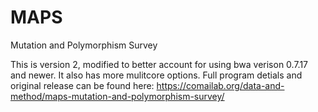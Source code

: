 # MAPS
Mutation and Polymorphism Survey

This is version 2, modified to better account for using bwa verison 0.7.17 and newer. It also has more mulitcore options. Full program detials and original release can be found here: https://comailab.org/data-and-method/maps-mutation-and-polymorphism-survey/
